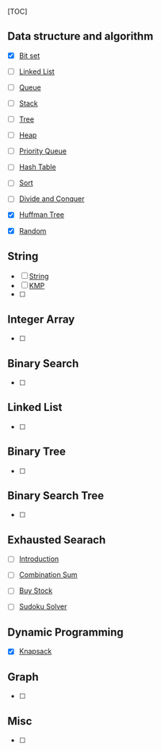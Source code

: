 [TOC]

## Data structure and algorithm

- [x] [Bit set](./basic_data_structure/bit_set.md)
- [ ] [Linked List](./basic_data_structure/linked_list.md)
- [ ] [Queue](./basic_data_structure/queue.md)
- [ ] [Stack](./basic_data_structure/stack.md)
- [ ] [Tree](./basic_data_structure/tree.md)  
- [ ] [Heap](./basic_data_structure/heap.md)
- [ ] [Priority Queue](./basic_data_structure/priority_queue.md)
- [ ] [Hash Table](./basic_data_structure/hash_table.md)

- [ ] [Sort](./basic_data_structure/sort.md)  
- [ ] [Divide and Conquer](./basic_data_structure/divide_conquer.md)
- [x] [Huffman Tree](./basic_data_structure/huffman_tree.md)
- [x] [Random](./basic_data_structure/random.md)



## String

- [ ] [String](./string/string.md)
- [ ] [KMP](./string/string_match.md)
- [ ] 



## Integer Array

- [ ] 



## Binary Search

- [ ] 



## Linked List

- [ ] 



## Binary Tree

- [ ] 



## Binary  Search Tree

- [ ] 



## Exhausted Searach

- [ ] [Introduction](./exhausted_search/exhausted_search.md)
- [ ] [Combination Sum](./exhausted_search/combination_sum.md)
- [ ] [Buy Stock](./exhausted_search/buy_stock.md)
- [ ] [Sudoku Solver](./exhausted_search/sudoku_solver.md) 




## Dynamic Programming
- [x] [Knapsack](./dynamic_programming/knapsack.md)



## Graph

- [ ] 



## Misc

- [ ] 